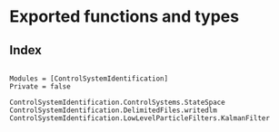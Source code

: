 # Exported functions and types
## Index

```@index
```
```@autodocs
Modules = [ControlSystemIdentification]
Private = false
```
```@docs
ControlSystemIdentification.ControlSystems.StateSpace
ControlSystemIdentification.DelimitedFiles.writedlm
ControlSystemIdentification.LowLevelParticleFilters.KalmanFilter
```